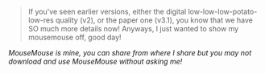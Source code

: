 <!-- <hl-img preview="/assets/img/media/art/MM2.png" alt="MouseMouse!" highlight="/assets/img/media/art/MM2.webp" style="width: 80%; max-height: 400px"></hl-img> -->
<hl-img preview="/assets/img/media/art/MM2.png" alt="MouseMouse!" highlight="/assets/img/media/art/MM2.webp" style="max-width: 550px"></hl-img>

> If you've seen earlier versions, either the digital low-low-low-potato-low-res quality (v2), or the paper one (v3.1), you know that we have SO much more details now! Anyways, I just wanted to show my mousemouse off, good day!

_MouseMouse is mine, you can share from where I share but you may not download and use MouseMouse without asking me!_